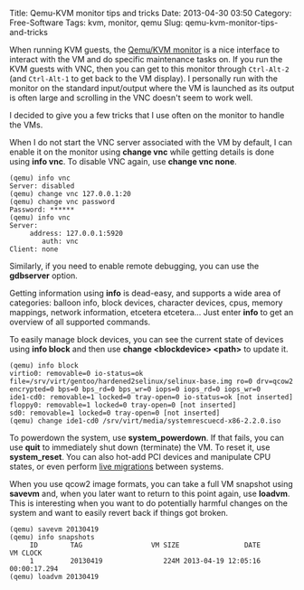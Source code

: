 Title: Qemu-KVM monitor tips and tricks
Date: 2013-04-30 03:50
Category: Free-Software
Tags: kvm, monitor, qemu
Slug: qemu-kvm-monitor-tips-and-tricks

When running KVM guests, the [Qemu/KVM
monitor](https://en.wikibooks.org/wiki/QEMU/Monitor) is a nice interface
to interact with the VM and do specific maintenance tasks on. If you run
the KVM guests with VNC, then you can get to this monitor through
`Ctrl-Alt-2` (and `Ctrl-Alt-1` to get back to the VM display). I
personally run with the monitor on the standard input/output where the
VM is launched as its output is often large and scrolling in the VNC
doesn't seem to work well.

I decided to give you a few tricks that I use often on the monitor to
handle the VMs.

When I do not start the VNC server associated with the VM by default, I
can enable it on the monitor using **change vnc** while getting details
is done using **info vnc**. To disable VNC again, use **change vnc
none**.

    (qemu) info vnc
    Server: disabled
    (qemu) change vnc 127.0.0.1:20
    (qemu) change vnc password
    Password: ******
    (qemu) info vnc
    Server:
         address: 127.0.0.1:5920
            auth: vnc
    Client: none

Similarly, if you need to enable remote debugging, you can use the
**gdbserver** option.

Getting information using **info** is dead-easy, and supports a wide
area of categories: balloon info, block devices, character devices,
cpus, memory mappings, network information, etcetera etcetera... Just
enter **info** to get an overview of all supported commands.

To easily manage block devices, you can see the current state of devices
using **info block** and then use **change &lt;blockdevice&gt;
&lt;path&gt;** to update it.

    (qemu) info block
    virtio0: removable=0 io-status=ok file=/srv/virt/gentoo/hardened2selinux/selinux-base.img ro=0 drv=qcow2 encrypted=0 bps=0 bps_rd=0 bps_wr=0 iops=0 iops_rd=0 iops_wr=0
    ide1-cd0: removable=1 locked=0 tray-open=0 io-status=ok [not inserted]
    floppy0: removable=1 locked=0 tray-open=0 [not inserted]
    sd0: removable=1 locked=0 tray-open=0 [not inserted]
    (qemu) change ide1-cd0 /srv/virt/media/systemrescuecd-x86-2.2.0.iso

To powerdown the system, use **system\_powerdown**. If that fails, you
can use **quit** to immediately shut down (terminate) the VM. To reset
it, use **system\_reset**. You can also hot-add PCI devices and
manipulate CPU states, or even perform [live
migrations](http://www.linux-kvm.org/page/Migration) between systems.

When you use qcow2 image formats, you can take a full VM snapshot using
**savevm** and, when you later want to return to this point again, use
**loadvm**. This is interesting when you want to do potentially harmful
changes on the system and want to easily revert back if things got
broken.

    (qemu) savevm 20130419
    (qemu) info snapshots
         ID        TAG                 VM SIZE                DATE       VM CLOCK
         1         20130419               224M 2013-04-19 12:05:16   00:00:17.294
    (qemu) loadvm 20130419
